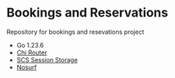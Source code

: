 # Bookings and Reservations

Repository for bookings and resevations project

- Go 1.23.6
- [Chi Router](https://github.com/go-chi/chi)
- [SCS Session Storage](https://github.com/alexedwards/scs)
- [Nosurf](https://github.com/justinas/nosurf) 